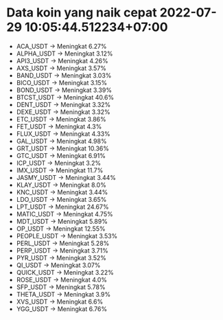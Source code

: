 # Data koin yang naik cepat 2022-07-29 10:05:44.512234+07:00

* ACA_USDT -> Meningkat 6.27%
* ALPHA_USDT -> Meningkat 3.12%
* API3_USDT -> Meningkat 4.26%
* AXS_USDT -> Meningkat 3.57%
* BAND_USDT -> Meningkat 3.03%
* BICO_USDT -> Meningkat 3.15%
* BOND_USDT -> Meningkat 3.39%
* BTCST_USDT -> Meningkat 40.6%
* DENT_USDT -> Meningkat 3.32%
* DEXE_USDT -> Meningkat 3.32%
* ETC_USDT -> Meningkat 3.86%
* FET_USDT -> Meningkat 4.3%
* FLUX_USDT -> Meningkat 4.33%
* GAL_USDT -> Meningkat 4.98%
* GRT_USDT -> Meningkat 10.36%
* GTC_USDT -> Meningkat 6.91%
* ICP_USDT -> Meningkat 3.2%
* IMX_USDT -> Meningkat 11.7%
* JASMY_USDT -> Meningkat 3.44%
* KLAY_USDT -> Meningkat 8.0%
* KNC_USDT -> Meningkat 3.44%
* LDO_USDT -> Meningkat 3.65%
* LPT_USDT -> Meningkat 24.67%
* MATIC_USDT -> Meningkat 4.75%
* MDT_USDT -> Meningkat 5.89%
* OP_USDT -> Meningkat 12.55%
* PEOPLE_USDT -> Meningkat 3.53%
* PERL_USDT -> Meningkat 5.28%
* PERP_USDT -> Meningkat 3.71%
* PYR_USDT -> Meningkat 3.52%
* QI_USDT -> Meningkat 3.07%
* QUICK_USDT -> Meningkat 3.22%
* ROSE_USDT -> Meningkat 4.0%
* SFP_USDT -> Meningkat 5.78%
* THETA_USDT -> Meningkat 3.9%
* XVS_USDT -> Meningkat 6.6%
* YGG_USDT -> Meningkat 6.76%
